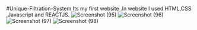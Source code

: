 #Unique-Filtration-System
Its my first website .In website I used HTML,CSS ,Javascript and REACTJS.
![Screenshot (95)](https://github.com/user-attachments/assets/eb4738d9-a263-45c3-8162-5d86cd79f4db)
![Screenshot (96)](https://github.com/user-attachments/assets/28ade1a7-409f-492d-843b-860832bbe4dd)
![Screenshot (97)](https://github.com/user-attachments/assets/3c7092cd-e62f-46f8-b85f-bbb9c1f2dfc4)
![Screenshot (98)](https://github.com/user-attachments/assets/c8b5f3c3-f5b5-4eca-9c12-754862b2a972)
